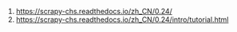 

1. https://scrapy-chs.readthedocs.io/zh_CN/0.24/
2. https://scrapy-chs.readthedocs.io/zh_CN/0.24/intro/tutorial.html